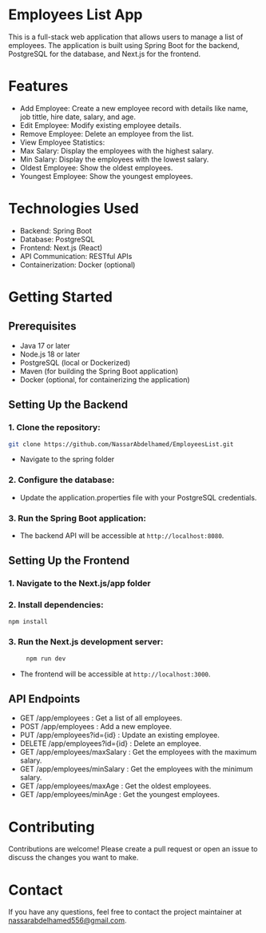 # Employees List App
This is a full-stack web application that allows users to manage a list of employees. The application is built using Spring Boot for the backend, PostgreSQL for the database, and Next.js for the frontend.
# Features
* Add Employee: Create a new employee record with details like name, job tittle, hire date, salary, and age.
* Edit Employee: Modify existing employee details.
* Remove Employee: Delete an employee from the list.
* View Employee Statistics:
* Max Salary: Display the employees with the highest salary.
* Min Salary: Display the employees with the lowest salary.
* Oldest Employee: Show the oldest employees.
* Youngest Employee: Show the youngest employees.
# Technologies Used
* Backend: Spring Boot
* Database: PostgreSQL
* Frontend: Next.js (React)
* API Communication: RESTful APIs
* Containerization: Docker (optional)
# Getting Started
## Prerequisites
* Java 17 or later
* Node.js 18 or later
* PostgreSQL (local or Dockerized)
* Maven (for building the Spring Boot application)
* Docker (optional, for containerizing the application)
## Setting Up the Backend
### 1. Clone the repository: 
```bash
git clone https://github.com/NassarAbdelhamed/EmployeesList.git
```
* Navigate to the spring folder
### 2. Configure the database:
* Update the application.properties file with your PostgreSQL credentials.
### 3. Run the Spring Boot application:
* The backend API will be accessible at `http://localhost:8080`.
## Setting Up the Frontend
### 1. Navigate to the Next.js/app folder
### 2. Install dependencies:
  ```bash
  npm install
  ```
### 3. Run the Next.js development server:
```bash
     npm run dev
```
* The frontend will be accessible at `http://localhost:3000`.
## API Endpoints
* GET /app/employees : Get a list of all employees.
* POST /app/employees : Add a new employee.
* PUT /app/employees?id={id} : Update an existing employee.
* DELETE /app/employees?id={id} : Delete an employee.
* GET /app/employees/maxSalary : Get the employees with the maximum salary.
* GET /app/employees/minSalary : Get the employees with the minimum salary.
* GET /app/employees/maxAge : Get the oldest employees.
* GET /app/employees/minAge : Get the youngest employees.
# Contributing
Contributions are welcome! Please create a pull request or open an issue to discuss the changes you want to make.
# Contact
If you have any questions, feel free to contact the project maintainer at nassarabdelhamed556@gmail.com.

